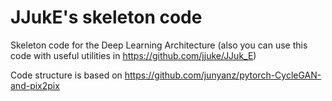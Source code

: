 
# JJukE's skeleton code

Skeleton code for the Deep Learning Architecture (also you can use this code with useful utilities in https://github.com/jjuke/JJuk_E)

Code structure is based on https://github.com/junyanz/pytorch-CycleGAN-and-pix2pix

